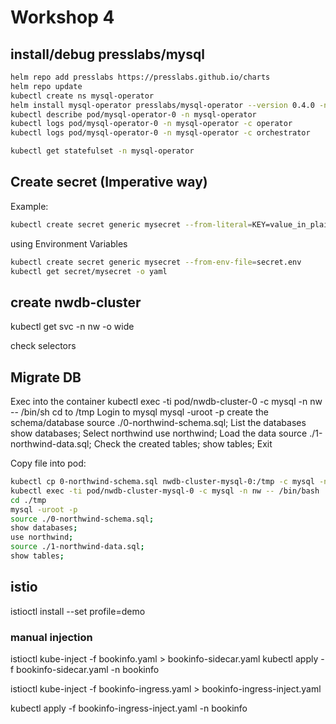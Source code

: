 # Workshop 4

## install/debug presslabs/mysql

```bash
helm repo add presslabs https://presslabs.github.io/charts
helm repo update
kubectl create ns mysql-operator
helm install mysql-operator presslabs/mysql-operator --version 0.4.0 -n mysql-operator
kubectl describe pod/mysql-operator-0 -n mysql-operator
kubectl logs pod/mysql-operator-0 -n mysql-operator -c operator
kubectl logs pod/mysql-operator-0 -n mysql-operator -c orchestrator

kubectl get statefulset -n mysql-operator

```

## Create secret (Imperative way)

Example:

```bash
kubectl create secret generic mysecret --from-literal=KEY=value_in_plain_text
```

using Environment Variables

```bash
kubectl create secret generic mysecret --from-env-file=secret.env
kubectl get secret/mysecret -o yaml
```

## create nwdb-cluster

kubectl get svc -n nw -o wide

check selectors

## Migrate DB

Exec into the container kubectl exec -ti pod/nwdb-cluster-0 -c mysql -n nw -- /bin/sh
cd to /tmp
Login to mysql mysql -uroot -p
create the schema/database source ./0-northwind-schema.sql;
List the databases show databases;
Select northwind use northwind;
Load the data source ./1-northwind-data.sql;
Check the created tables; show tables;
Exit

Copy file into pod:

```bash
kubectl cp 0-northwind-schema.sql nwdb-cluster-mysql-0:/tmp -c mysql -n nw
kubectl exec -ti pod/nwdb-cluster-mysql-0 -c mysql -n nw -- /bin/bash
cd ./tmp
mysql -uroot -p
source ./0-northwind-schema.sql;
show databases;
use northwind;
source ./1-northwind-data.sql;
show tables;
```

## istio

istioctl install --set profile=demo

### manual injection

istioctl kube-inject -f bookinfo.yaml > bookinfo-sidecar.yaml
kubectl apply -f bookinfo-sidecar.yaml -n bookinfo

istioctl kube-inject -f bookinfo-ingress.yaml > bookinfo-ingress-inject.yaml

kubectl apply -f bookinfo-ingress-inject.yaml -n bookinfo
